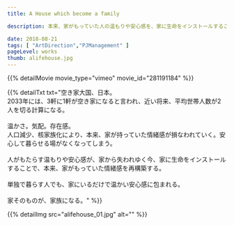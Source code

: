 ```yaml
---
title: A House which become a family

description: 本来、家がもっていた人の温もりや安心感を、家に生命をインストールすることで再構築する。

date: 2018-08-21
tags: [ "ArtDirection","PJManagement" ]
pageLevel: works
thumb: alifehouse.jpg
---
```


{{% detailMovie movie_type="vimeo" movie_id="281191184" %}}

{{% detailTxt txt="空き家大国、日本。<br>2033年には、3軒に1軒が空き家になると言われ、近い将来、平均世帯人数が2人を切る計算になる。<br><br>温かさ。気配。存在感。<br>人口減少、核家族化により、本来、家が持っていた情緒感が損なわれていく。安心して暮らせる場がなくなってしまう。<br><br>人がもたらす温もりや安心感が、家から失われゆく今、家に生命をインストールすることで、本来、家がもっていた情緒感を再構築する。<br><br>単独で暮らす人でも、家にいるだけで温かい安心感に包まれる。<br><br>家そのものが、家族になる。" %}}

{{% detailImg src="alifehouse_01.jpg" alt="" %}}